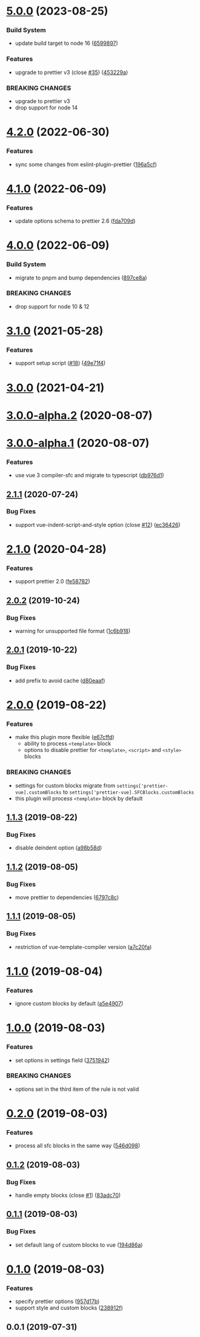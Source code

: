 # [5.0.0](https://github.com/meteorlxy/eslint-plugin-prettier-vue/compare/v4.2.0...v5.0.0) (2023-08-25)

### Build System

- update build target to node 16 ([6599897](https://github.com/meteorlxy/eslint-plugin-prettier-vue/commit/659989780f42232667b5e4467144d8c1dc41413e))

### Features

- upgrade to prettier v3 (close [#35](https://github.com/meteorlxy/eslint-plugin-prettier-vue/issues/35)) ([453229a](https://github.com/meteorlxy/eslint-plugin-prettier-vue/commit/453229ae899c8d09e33e9052e4c7eff3c1a62d40))

### BREAKING CHANGES

- upgrade to prettier v3
- drop support for node 14

# [4.2.0](https://github.com/meteorlxy/eslint-plugin-prettier-vue/compare/v4.1.0...v4.2.0) (2022-06-30)

### Features

- sync some changes from eslint-plugin-prettier ([196a5cf](https://github.com/meteorlxy/eslint-plugin-prettier-vue/commit/196a5cf619ded469a2a78c64b05387f09ecc726a))

# [4.1.0](https://github.com/meteorlxy/eslint-plugin-prettier-vue/compare/v4.0.0...v4.1.0) (2022-06-09)

### Features

- update options schema to prettier 2.6 ([fda709d](https://github.com/meteorlxy/eslint-plugin-prettier-vue/commit/fda709d8cae49434301d6db850e8ede119ef10a8))

# [4.0.0](https://github.com/meteorlxy/eslint-plugin-prettier-vue/compare/v3.1.0...v4.0.0) (2022-06-09)

### Build System

- migrate to pnpm and bump dependencies ([897ce8a](https://github.com/meteorlxy/eslint-plugin-prettier-vue/commit/897ce8ab84099e6d2db8b40267c3d57d2665cf26))

### BREAKING CHANGES

- drop support for node 10 & 12

# [3.1.0](https://github.com/meteorlxy/eslint-plugin-prettier-vue/compare/v3.0.0...v3.1.0) (2021-05-28)

### Features

- support setup script ([#18](https://github.com/meteorlxy/eslint-plugin-prettier-vue/issues/18)) ([49e71f4](https://github.com/meteorlxy/eslint-plugin-prettier-vue/commit/49e71f494b6ad617cdda290c956ae0dd2305fdbc))

# [3.0.0](https://github.com/meteorlxy/eslint-plugin-prettier-vue/compare/v3.0.0-alpha.2...v3.0.0) (2021-04-21)

# [3.0.0-alpha.2](https://github.com/meteorlxy/eslint-plugin-prettier-vue/compare/v3.0.0-alpha.1...v3.0.0-alpha.2) (2020-08-07)

# [3.0.0-alpha.1](https://github.com/meteorlxy/eslint-plugin-prettier-vue/compare/v2.1.1...v3.0.0-alpha.1) (2020-08-07)

### Features

- use vue 3 compiler-sfc and migrate to typescript ([db976d1](https://github.com/meteorlxy/eslint-plugin-prettier-vue/commit/db976d173368d5b87a9beda2457fb5de71acc8af))

## [2.1.1](https://github.com/meteorlxy/eslint-plugin-prettier-vue/compare/v2.1.0...v2.1.1) (2020-07-24)

### Bug Fixes

- support vue-indent-script-and-style option (close [#12](https://github.com/meteorlxy/eslint-plugin-prettier-vue/issues/12)) ([ec36426](https://github.com/meteorlxy/eslint-plugin-prettier-vue/commit/ec364265f132cf9201647ac2440b33c404dfe561))

# [2.1.0](https://github.com/meteorlxy/eslint-plugin-prettier-vue/compare/v2.0.2...v2.1.0) (2020-04-28)

### Features

- support prettier 2.0 ([fe58782](https://github.com/meteorlxy/eslint-plugin-prettier-vue/commit/fe587826c52f10afc5582397a7d4afb21845b68f))

## [2.0.2](https://github.com/meteorlxy/eslint-plugin-prettier-vue/compare/v2.0.1...v2.0.2) (2019-10-24)

### Bug Fixes

- warning for unsupported file format ([1c6b918](https://github.com/meteorlxy/eslint-plugin-prettier-vue/commit/1c6b918))

## [2.0.1](https://github.com/meteorlxy/eslint-plugin-prettier-vue/compare/v2.0.0...v2.0.1) (2019-10-22)

### Bug Fixes

- add prefix to avoid cache ([d80eaaf](https://github.com/meteorlxy/eslint-plugin-prettier-vue/commit/d80eaaf))

# [2.0.0](https://github.com/meteorlxy/eslint-plugin-prettier-vue/compare/v1.1.3...v2.0.0) (2019-08-22)

### Features

- make this plugin more flexible ([e67cffd](https://github.com/meteorlxy/eslint-plugin-prettier-vue/commit/e67cffd))
  - ability to process `<template>` block
  - options to disable prettier for `<template>`, `<script>` and `<style>` blocks

### BREAKING CHANGES

- settings for custom blocks migrate from `settings['prettier-vue].customBlocks` to `settings['prettier-vue].SFCBlocks.customBlocks`
- this plugin will process `<template>` block by default

## [1.1.3](https://github.com/meteorlxy/eslint-plugin-prettier-vue/compare/v1.1.2...v1.1.3) (2019-08-22)

### Bug Fixes

- disable deindent option ([a98b58d](https://github.com/meteorlxy/eslint-plugin-prettier-vue/commit/a98b58d))

## [1.1.2](https://github.com/meteorlxy/eslint-plugin-prettier-vue/compare/v1.1.1...v1.1.2) (2019-08-05)

### Bug Fixes

- move prettier to dependencies ([6797c8c](https://github.com/meteorlxy/eslint-plugin-prettier-vue/commit/6797c8c))

## [1.1.1](https://github.com/meteorlxy/eslint-plugin-prettier-vue/compare/v1.1.0...v1.1.1) (2019-08-05)

### Bug Fixes

- restriction of vue-template-compiler version ([a7c20fa](https://github.com/meteorlxy/eslint-plugin-prettier-vue/commit/a7c20fa))

# [1.1.0](https://github.com/meteorlxy/eslint-plugin-prettier-vue/compare/v1.0.0...v1.1.0) (2019-08-04)

### Features

- ignore custom blocks by default ([a5e4907](https://github.com/meteorlxy/eslint-plugin-prettier-vue/commit/a5e4907))

# [1.0.0](https://github.com/meteorlxy/eslint-plugin-prettier-vue/compare/v0.2.0...v1.0.0) (2019-08-03)

### Features

- set options in settings field ([3751942](https://github.com/meteorlxy/eslint-plugin-prettier-vue/commit/3751942))

### BREAKING CHANGES

- options set in the third item of the rule is not valid

# [0.2.0](https://github.com/meteorlxy/eslint-plugin-prettier-vue/compare/v0.1.2...v0.2.0) (2019-08-03)

### Features

- process all sfc blocks in the same way ([546d098](https://github.com/meteorlxy/eslint-plugin-prettier-vue/commit/546d098))

## [0.1.2](https://github.com/meteorlxy/eslint-plugin-prettier-vue/compare/v0.1.1...v0.1.2) (2019-08-03)

### Bug Fixes

- handle empty blocks (close [#1](https://github.com/meteorlxy/eslint-plugin-prettier-vue/issues/1)) ([83adc70](https://github.com/meteorlxy/eslint-plugin-prettier-vue/commit/83adc70))

## [0.1.1](https://github.com/meteorlxy/eslint-plugin-prettier-vue/compare/v0.1.0...v0.1.1) (2019-08-03)

### Bug Fixes

- set default lang of custom blocks to vue ([194d86a](https://github.com/meteorlxy/eslint-plugin-prettier-vue/commit/194d86a))

# [0.1.0](https://github.com/meteorlxy/eslint-plugin-prettier-vue/compare/v0.0.1...v0.1.0) (2019-08-03)

### Features

- specify prettier options ([957d17b](https://github.com/meteorlxy/eslint-plugin-prettier-vue/commit/957d17b))
- support style and custom blocks ([238912f](https://github.com/meteorlxy/eslint-plugin-prettier-vue/commit/238912f))

## 0.0.1 (2019-07-31)
